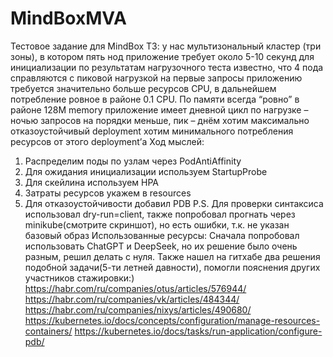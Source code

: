 # MindBoxMVA
Тестовое задание для MindBox
ТЗ:
у нас мультизональный кластер (три зоны), в котором пять нод
приложение требует около 5-10 секунд для инициализации
по результатам нагрузочного теста известно, что 4 пода справляются с пиковой нагрузкой
на первые запросы приложению требуется значительно больше ресурсов CPU, в дальнейшем потребление ровное в районе 0.1 CPU. По памяти всегда “ровно” в районе 128M memory
приложение имеет дневной цикл по нагрузке – ночью запросов на порядки меньше, пик – днём
хотим максимально отказоустойчивый deployment
хотим минимального потребления ресурсов от этого deployment’а
Ход мыслей: 
1) Распределим поды по узлам через PodAntiAffinity
2) Для ожидания инициализации используем StartupProbe
3) Для скейлина используем HPA
4) Затраты ресурсов укажем в resources
5) Для отказоустойчивости добавил PDB
P.S. Для проверки синтаксиса использовал dry-run=client, также попробовал прогнать через minikube(смотрите скриншот), но есть ошибки, т.к. не указан базовый образ
Использованные ресурсы:
Сначала попробовал использовать ChatGPT и DeepSeek, но их решение было очень разным, решил делать с нуля. Также нашел на гитхабе два решения подобной задачи(5-ти летней давности), помогли пояснения других участников стажировки:)
https://habr.com/ru/companies/otus/articles/576944/
https://habr.com/ru/companies/vk/articles/484344/
https://habr.com/ru/companies/nixys/articles/490680/
https://kubernetes.io/docs/concepts/configuration/manage-resources-containers/
https://kubernetes.io/docs/tasks/run-application/configure-pdb/
